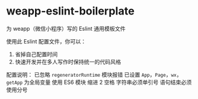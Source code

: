 # weapp-eslint-boilerplate
为 weapp（微信小程序）写的 Eslint 通用模板文件

使用此 Eslint 配置文件，你可以：
1. 省掉自己配置时间
2. 快速开发并在多人写作时保持统一的代码风格

配置说明：
已忽略 `regeneratorRuntime` 模块报错
已设置 `App`，`Page`，`wx`，`getApp` 为全局变量
使用 ES6 模块
缩进 2 空格
字符串必须单引号
语句结束必须使用分号
